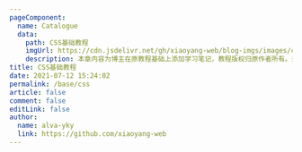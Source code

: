 ```yaml
---
pageComponent:
  name: Catalogue
  data:
    path: CSS基础教程
    imgUrl: https://cdn.jsdelivr.net/gh/xiaoyang-web/blog-imgs/images/css.png
    description: 本章内容为博主在原教程基础上添加学习笔记，教程版权归原作者所有。来源：<a href='https://www.runoob.com/css/' target='_blank'>css教程</a>
title: CSS基础教程
date: 2021-07-12 15:24:02
permalink: /base/css
article: false
comment: false
editLink: false
author:
  name: alva-yky
  link: https://github.com/xiaoyang-web
---
```


